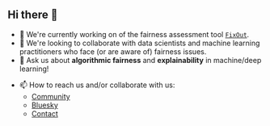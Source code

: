 ## Hi there 👋

- 🔭 We're currently working on of the fairness assessment tool [`FixOut`](https://github.com/fixouttech/fixout). 
- 👯 We're looking to collaborate with data scientists and machine learning practitioners who face (or are aware of) fairness issues.
- 💬 Ask us about **algorithmic fairness** and **explainability** in machine/deep learning!
<!-- * ⚡ Fun fact: ... -->

- 📫 How to reach us and/or collaborate with us: 
  * <a href="https://groups.google.com/g/fixout" target="_blank" rel="noopener noreferrer">Community</a>
  * <a href="https://fixout.bsky.social" target="_blank" rel="noopener noreferrer">Bluesky</a>
  * <a href="https://fixout.fr/contact/" target="_blank" rel="noopener noreferrer">Contact</a>


<!--
## GitHub stats

[![FixOut's GitHub stats](https://github-readme-stats.vercel.app/api?username=fixouttech)](https://github.com/anuraghazra/github-readme-stats)
-->

